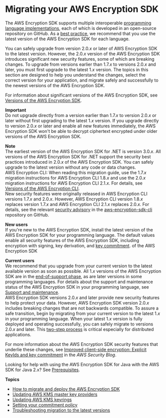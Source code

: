 # Migrating your AWS Encryption SDK<a name="migration"></a>

The AWS Encryption SDK supports multiple interoperable [programming language implementations](programming-languages.md), each of which is developed in an open\-source repository on GitHub\. As a [best practice](best-practices.md), we recommend that you use the latest version of the AWS Encryption SDK for each language\. 

You can safely upgrade from version 2\.0\.*x* or later of AWS Encryption SDK to the latest version\. However, the 2\.0\.*x* version of the AWS Encryption SDK introduces significant new security features, some of which are breaking changes\. To upgrade from versions earlier than 1\.7\.*x* to versions 2\.0\.*x* and later, you must first upgrade to the latest 1\.*x* version\. The topics in this section are designed to help you understand the changes, select the correct version for your application, and migrate safely and successfully to the newest versions of the AWS Encryption SDK\.

For information about significant versions of the AWS Encryption SDK, see [Versions of the AWS Encryption SDK](about-versions.md)\.

**Important**  
Do not upgrade directly from a version earlier than 1\.7\.*x* to version 2\.0\.*x* or later without first upgrading to the latest 1\.*x* version\. If you upgrade directly to version 2\.0\.*x* or later and enable all new features immediately, the AWS Encryption SDK won't be able to decrypt ciphertext encrypted under older versions of the AWS Encryption SDK\.

**Note**  
The earliest version of the AWS Encryption SDK for \.NET is version 3\.0\.*x*\. All versions of the AWS Encryption SDK for \.NET support the security best practices introduced in 2\.0\.*x* of the AWS Encryption SDK\. You can safely upgrade to the latest version without any code or data changes\.  
AWS Encryption CLI: When reading this migration guide, use the 1\.7\.*x* migration instructions for AWS Encryption CLI 1\.8\.*x* and use the 2\.0\.*x* migration instructions for AWS Encryption CLI 2\.1\.*x*\. For details, see [Versions of the AWS Encryption CLI](crypto-cli-versions.md)\.  
New security features were originally released in AWS Encryption CLI versions 1\.7\.*x* and 2\.0\.*x*\. However, AWS Encryption CLI version 1\.8\.*x* replaces version 1\.7\.*x* and AWS Encryption CLI 2\.1\.*x* replaces 2\.0\.*x*\. For details, see the relevant [security advisory](https://github.com/aws/aws-encryption-sdk-cli/security/advisories/GHSA-2xwp-m7mq-7q3r) in the [aws\-encryption\-sdk\-cli](https://github.com/aws/aws-encryption-sdk-cli/) repository on GitHub\.

**New users**  
If you're new to the AWS Encryption SDK, install the latest version of the AWS Encryption SDK for your programming language\. The default values enable all security features of the AWS Encryption SDK, including encryption with signing, key derivation, and [key commitment](concepts.md#key-commitment)\. of the AWS Encryption SDK

**Current users**  
We recommend that you upgrade from your current version to the latest available version as soon as possible\. All 1\.*x* versions of the AWS Encryption SDK are in the [end\-of\-support phase](https://docs.aws.amazon.com/sdkref/latest/guide/maint-policy.html#version-life-cycle), as are later versions in some programming languages\. For details about the support and maintenance status of the AWS Encryption SDK in your programming language, see [Support and maintenance](introduction.md#support)\.  
AWS Encryption SDK versions 2\.0\.*x* and later provide new security features to help protect your data\. However, AWS Encryption SDK version 2\.0\.*x* includes breaking changes that are not backwards compatible\. To assure a safe transition, begin by migrating from your current version to the latest 1\.*x* in your programming language\. When your latest 1\.*x* version is fully deployed and operating successfully, you can safely migrate to versions 2\.0\.*x* and later\. This [two\-step process](migration-guide.md) is critical especially for distributed applications\.

For more information about the AWS Encryption SDK security features that underlie these changes, see [Improved client\-side encryption: Explicit KeyIds and key commitment](http://aws.amazon.com/blogs/security/improved-client-side-encryption-explicit-keyids-and-key-commitment/) in the *AWS Security Blog*\.

Looking for help with using the AWS Encryption SDK for Java with the AWS SDK for Java 2\.x? See [Prerequisites](java.md#java-prerequisites)\.

**Topics**
+ [How to migrate and deploy the AWS Encryption SDK](migration-guide.md)
+ [Updating AWS KMS master key providers](migrate-mkps-v2.md)
+ [Updating AWS KMS keyrings](migrate-keyrings-v2.md)
+ [Setting your commitment policy](migrate-commitment-policy.md)
+ [Troubleshooting migration to the latest versions](troubleshooting-migration.md)